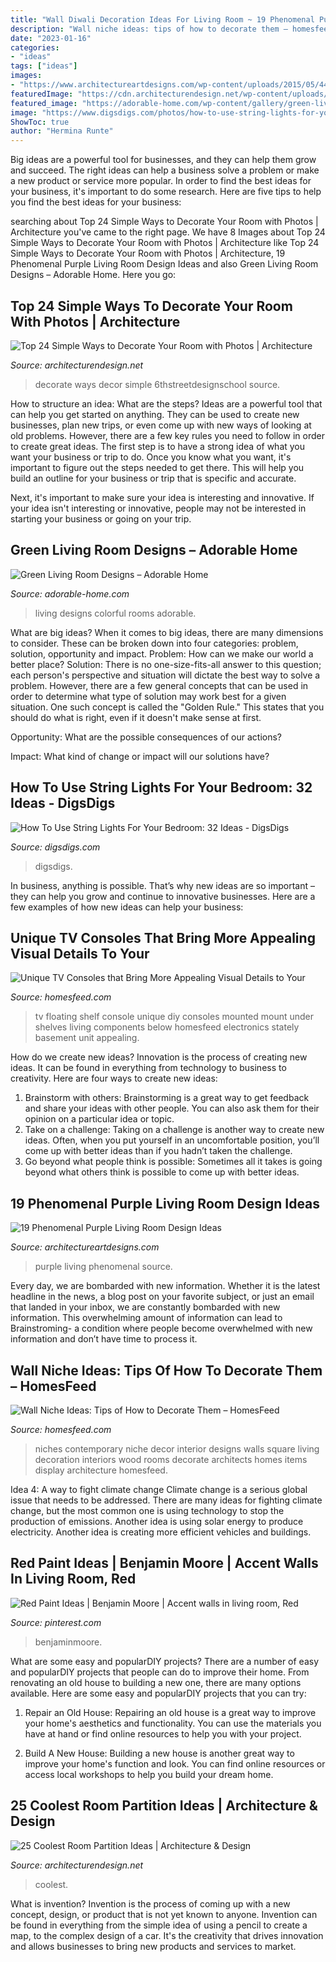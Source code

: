 ```yaml
---
title: "Wall Diwali Decoration Ideas For Living Room ~ 19 Phenomenal Purple Living Room Design Ideas"
description: "Wall niche ideas: tips of how to decorate them – homesfeed"
date: "2023-01-16"
categories:
- "ideas"
tags: ["ideas"]
images:
- "https://www.architectureartdesigns.com/wp-content/uploads/2015/05/440.jpg"
featuredImage: "https://cdn.architecturendesign.net/wp-content/uploads/2015/02/photo-decor-21.jpg"
featured_image: "https://adorable-home.com/wp-content/gallery/green-living-room-designs/green-living-room-designs-12.jpg"
image: "https://www.digsdigs.com/photos/how-to-use-string-lights-for-your-bedroom-ideas-25.jpg"
ShowToc: true
author: "Hermina Runte"
---
```



Big ideas are a powerful tool for businesses, and they can help them grow and succeed. The right ideas can help a business solve a problem or make a new product or service more popular. In order to find the best ideas for your business, it's important to do some research. Here are five tips to help you find the best ideas for your business:

	

		
searching about Top 24 Simple Ways to Decorate Your Room with Photos | Architecture you've came to the right page. We have 8 Images about Top 24 Simple Ways to Decorate Your Room with Photos | Architecture like Top 24 Simple Ways to Decorate Your Room with Photos | Architecture, 19 Phenomenal Purple Living Room Design Ideas and also Green Living Room Designs – Adorable Home. Here you go:
		
    
## Top 24 Simple Ways To Decorate Your Room With Photos | Architecture

<img loading=lazy src="https://cdn.architecturendesign.net/wp-content/uploads/2015/02/photo-decor-21.jpg" onerror="this.onerror=null;this.src='https://tse4.mm.bing.net/th?id=OIP.UHeGpgdN250li6yUNUIBWwHaLS&amp;pid=15.1';" alt="Top 24 Simple Ways to Decorate Your Room with Photos | Architecture">

_Source: architecturendesign.net_

>decorate ways decor simple 6thstreetdesignschool source. 

	

How to structure an idea: What are the steps?
Ideas are a powerful tool that can help you get started on anything. They can be used to create new businesses, plan new trips, or even come up with new ways of looking at old problems. However, there are a few key rules you need to follow in order to create great ideas.
The first step is to have a strong idea of what you want your business or trip to do. Once you know what you want, it's important to figure out the steps needed to get there. This will help you build an outline for your business or trip that is specific and accurate.

Next, it's important to make sure your idea is interesting and innovative. If your idea isn't interesting or innovative, people may not be interested in starting your business or going on your trip.

    
## Green Living Room Designs – Adorable Home

<img loading=lazy src="https://adorable-home.com/wp-content/gallery/green-living-room-designs/green-living-room-designs-12.jpg" onerror="this.onerror=null;this.src='https://tse3.mm.bing.net/th?id=OIP.CV4Zmb184AaU4BKzGeZ0vgHaJ3&amp;pid=15.1';" alt="Green Living Room Designs – Adorable Home">

_Source: adorable-home.com_

>living designs colorful rooms adorable. 

	

What are big ideas?
When it comes to big ideas, there are many dimensions to consider. These can be broken down into four categories: problem, solution, opportunity and impact. 
Problem: How can we make our world a better place? 
Solution: There is no one-size-fits-all answer to this question; each person's perspective and situation will dictate the best way to solve a problem. However, there are a few general concepts that can be used in order to determine what type of solution may work best for a given situation. One such concept is called the "Golden Rule." This states that you should do what is right, even if it doesn't make sense at first. 

Opportunity: What are the possible consequences of our actions? 

Impact: What kind of change or impact will our solutions have?

    
## How To Use String Lights For Your Bedroom: 32 Ideas - DigsDigs

<img loading=lazy src="https://www.digsdigs.com/photos/how-to-use-string-lights-for-your-bedroom-ideas-25.jpg" onerror="this.onerror=null;this.src='https://tse3.mm.bing.net/th?id=OIP.3KqrnIJDadyYWNr3chp8ZAHaJ4&amp;pid=15.1';" alt="How To Use String Lights For Your Bedroom: 32 Ideas - DigsDigs">

_Source: digsdigs.com_

>digsdigs. 

	

In business, anything is possible. That’s why new ideas are so important – they can help you grow and continue to innovative businesses. Here are a few examples of how new ideas can help your business: 

    
## Unique TV Consoles That Bring More Appealing Visual Details To Your

<img loading=lazy src="https://homesfeed.com/wp-content/uploads/2015/07/unique-tv-consoles-on-wall-mounted-tv-console-with-media-storage-plus-speaker-and-flat-tv-on-white-wall.jpg" onerror="this.onerror=null;this.src='https://tse3.mm.bing.net/th?id=OIP.QJfWAuyusVLgXDiE28ReDwHaKl&amp;pid=15.1';" alt="Unique TV Consoles that Bring More Appealing Visual Details to Your">

_Source: homesfeed.com_

>tv floating shelf console unique diy consoles mounted mount under shelves living components below homesfeed electronics stately basement unit appealing. 

	

How do we create new ideas?
Innovation is the process of creating new ideas. It can be found in everything from technology to business to creativity. Here are four ways to create new ideas:

1. Brainstorm with others: Brainstorming is a great way to get feedback and share your ideas with other people. You can also ask them for their opinion on a particular idea or topic.
2. Take on a challenge: Taking on a challenge is another way to create new ideas. Often, when you put yourself in an uncomfortable position, you’ll come up with better ideas than if you hadn’t taken the challenge.
3. Go beyond what people think is possible: Sometimes all it takes is going beyond what others think is possible to come up with better ideas.

    
## 19 Phenomenal Purple Living Room Design Ideas

<img loading=lazy src="https://www.architectureartdesigns.com/wp-content/uploads/2015/05/440.jpg" onerror="this.onerror=null;this.src='https://tse4.mm.bing.net/th?id=OIP.TPHWyP9_XEn_G207cvhlhwHaFT&amp;pid=15.1';" alt="19 Phenomenal Purple Living Room Design Ideas">

_Source: architectureartdesigns.com_

>purple living phenomenal source. 

	

Every day, we are bombarded with new information. Whether it is the latest headline in the news, a blog post on your favorite subject, or just an email that landed in your inbox, we are constantly bombarded with new information. This overwhelming amount of information can lead to Brainstroming- a condition where people become overwhelmed with new information and don’t have time to process it.

    
## Wall Niche Ideas: Tips Of How To Decorate Them – HomesFeed

<img loading=lazy src="https://homesfeed.com/wp-content/uploads/2015/08/Three-wall-niches-for-organizing-luxurious-and-ethnic-decoration-items.jpg" onerror="this.onerror=null;this.src='https://tse4.mm.bing.net/th?id=OIP.y8RF6wq-Ms5qGwKiuieDUwHaJ4&amp;pid=15.1';" alt="Wall Niche Ideas: Tips of How to Decorate Them – HomesFeed">

_Source: homesfeed.com_

>niches contemporary niche decor interior designs walls square living decoration interiors wood rooms decorate architects homes items display architecture homesfeed. 

	

Idea 4: A way to fight climate change
Climate change is a serious global issue that needs to be addressed. There are many ideas for fighting climate change, but the most common one is using technology to stop the production of emissions. Another idea is using solar energy to produce electricity. Another idea is creating more efficient vehicles and buildings.

    
## Red Paint Ideas | Benjamin Moore | Accent Walls In Living Room, Red

<img loading=lazy src="https://i.pinimg.com/736x/2e/da/4b/2eda4b8d35923f4e387b40c45e3b3d47.jpg" onerror="this.onerror=null;this.src='https://tse3.mm.bing.net/th?id=OIP.FQwhF1UESZfLJ73MuXOmsgAAAA&amp;pid=15.1';" alt="Red Paint Ideas | Benjamin Moore | Accent walls in living room, Red">

_Source: pinterest.com_

>benjaminmoore. 

	

What are some easy and popularDIY projects?
There are a number of easy and popularDIY projects that people can do to improve their home. From renovating an old house to building a new one, there are many options available. Here are some easy and popularDIY projects that you can try:
1. Repair an Old House: Repairing an old house is a great way to improve your home's aesthetics and functionality. You can use the materials you have at hand or find online resources to help you with your project.

2. Build A New House: Building a new house is another great way to improve your home's function and look. You can find online resources or access local workshops to help you build your dream home.

    
## 25 Coolest Room Partition Ideas | Architecture &amp; Design

<img loading=lazy src="https://cdn.architecturendesign.net/wp-content/uploads/2014/08/1446.jpg" onerror="this.onerror=null;this.src='https://tse1.mm.bing.net/th?id=OIP.6iDV5z49ztLLQfWfhoEl0AHaJV&amp;pid=15.1';" alt="25 Coolest Room Partition Ideas | Architecture &amp; Design">

_Source: architecturendesign.net_

>coolest. 

	

What is invention?
Invention is the process of coming up with a new concept, design, or product that is not yet known to anyone. Invention can be found in everything from the simple idea of using a pencil to create a map, to the complex design of a car. It's the creativity that drives innovation and allows businesses to bring new products and services to market.

